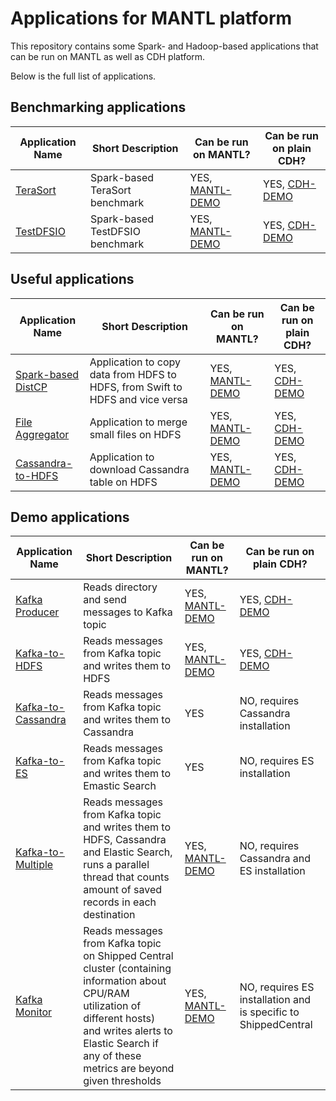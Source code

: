 # Applications for MANTL platform

This repository contains some Spark- and Hadoop-based applications that can be run on MANTL as well as CDH platform. 

Below is the full list of applications.

## Benchmarking applications

| Application Name | Short Description    | Can be run on MANTL? | Can be run on plain CDH? | 
| ---------------- | -------------------- | ------------------------ | ----------------- |
| [TeraSort](https://github.com/CiscoCloud/mantl-apps/tree/master/benchmarking-apps/spark-benchmarking-apps/spark-terasort) | Spark-based TeraSort benchmark | YES, [MANTL-DEMO](https://github.com/CiscoCloud/mantl-apps/blob/master/benchmarking-apps/spark-benchmarking-apps/spark-terasort/DEMO-INSTRUCTIONS-MANTL.md) | YES, [CDH-DEMO](https://github.com/CiscoCloud/mantl-apps/blob/master/benchmarking-apps/spark-benchmarking-apps/spark-terasort/DEMO-INSTRUCTIONS-CDH.md) |
| [TestDFSIO](https://github.com/CiscoCloud/mantl-apps/tree/master/benchmarking-apps/spark-benchmarking-apps/spark-test-dfsio) | Spark-based TestDFSIO benchmark | YES, [MANTL-DEMO](https://github.com/CiscoCloud/mantl-apps/blob/master/benchmarking-apps/spark-benchmarking-apps/spark-test-dfsio/DEMO-INSTRUCTIONS-MANTL.md) | YES, [CDH-DEMO](https://github.com/CiscoCloud/mantl-apps/blob/master/benchmarking-apps/spark-benchmarking-apps/spark-test-dfsio/DEMO-INSTRUCTIONS-CDH.md) |


## Useful applications

| Application Name | Short Description    | Can be run on MANTL? | Can be run on plain CDH? | 
| ---------------- | -------------------- | ------------------------ | ----------------- |
| [Spark-based DistCP](https://github.com/CiscoCloud/mantl-apps/tree/master/useful-apps/spark-useful-apps/spark-distcp) | Application to copy data from HDFS to HDFS, from Swift to HDFS and vice versa  | YES, [MANTL-DEMO](https://github.com/CiscoCloud/mantl-apps/blob/master/useful-apps/spark-useful-apps/spark-distcp/DEMO-INSTRUCTIONS-MANTL.md) | YES, [CDH-DEMO](https://github.com/CiscoCloud/mantl-apps/blob/master/useful-apps/spark-useful-apps/spark-distcp/DEMO-INSTRUCTIONS-CDH.md) |
| [File Aggregator](https://github.com/CiscoCloud/mantl-apps/tree/master/useful-apps/spark-useful-apps/file-aggregator) | Application to merge small files on HDFS | YES, [MANTL-DEMO](https://github.com/CiscoCloud/mantl-apps/blob/master/useful-apps/spark-useful-apps/file-aggregator/DEMO-INSTRUCTIONS-MANTL.md) | YES, [CDH-DEMO](https://github.com/CiscoCloud/mantl-apps/blob/master/useful-apps/spark-useful-apps/file-aggregator/DEMO-INSTRUCTIONS-CDH.md) | 
| [Cassandra-to-HDFS](https://github.com/CiscoCloud/mantl-apps/tree/master/useful-apps/spark-useful-apps/cassandra-to-hdfs) | Application to download Cassandra table on HDFS | YES, [MANTL-DEMO](https://github.com/CiscoCloud/mantl-apps/blob/master/useful-apps/spark-useful-apps/cassandra-to-hdfs/DEMO-INSTRUCTIONS-MANTL.md) | YES, [CDH-DEMO](https://github.com/CiscoCloud/mantl-apps/blob/master/useful-apps/spark-useful-apps/cassandra-to-hdfs/DEMO-INSTRUCTIONS-CDH.md) | 


## Demo applications

| Application Name | Short Description    | Can be run on MANTL? | Can be run on plain CDH? | 
| ---------------- | -------------------- | ------------------------ | ----------------- |
| [Kafka Producer](https://github.com/CiscoCloud/mantl-apps/tree/master/demo-apps/hadoop-demo-apps/fs-kafka-producer) | Reads directory and send messages to Kafka topic  | YES, [MANTL-DEMO](https://github.com/CiscoCloud/mantl-apps/blob/master/demo-apps/hadoop-demo-apps/fs-kafka-producer/DEMO-INSTRUCTIONS-MANTL.md) | YES, [CDH-DEMO](https://github.com/CiscoCloud/mantl-apps/blob/master/demo-apps/hadoop-demo-apps/fs-kafka-producer/DEMO-INSTRUCTIONS-CDH.md) | 
| [Kafka-to-HDFS](https://github.com/CiscoCloud/mantl-apps/tree/master/demo-apps/spark-demo-apps/sparkstreaming-kafka-hdfs-simple) | Reads messages from Kafka topic and writes them to HDFS  | YES, [MANTL-DEMO](https://github.com/CiscoCloud/mantl-apps/blob/master/demo-apps/spark-demo-apps/sparkstreaming-kafka-hdfs-simple/DEMO-INSTRUCTIONS-MANTL.md) | YES, [CDH-DEMO](https://github.com/CiscoCloud/mantl-apps/blob/master/demo-apps/spark-demo-apps/sparkstreaming-kafka-hdfs-simple/DEMO-INSTRUCTIONS-CDH.md) |
| [Kafka-to-Cassandra](https://github.com/CiscoCloud/mantl-apps/tree/master/demo-apps/spark-demo-apps/sparkstreaming-kafka-cassandra-simple) | Reads messages from Kafka topic and writes them to Cassandra  | YES | NO, requires Cassandra installation |
| [Kafka-to-ES](https://github.com/CiscoCloud/mantl-apps/tree/master/demo-apps/spark-demo-apps/sparkstreaming-kafka-es-simple) | Reads messages from Kafka topic and writes them to Emastic Search  | YES | NO, requires ES installation |
| [Kafka-to-Multiple](https://github.com/CiscoCloud/mantl-apps/tree/master/demo-apps/spark-demo-apps/sparkstreaming-kafka2multiple) | Reads messages from Kafka topic and writes them to HDFS, Cassandra and Elastic Search, runs a parallel thread that counts amount of saved records in each destination  | YES, [MANTL-DEMO](https://github.com/CiscoCloud/mantl-apps/blob/master/demo-apps/spark-demo-apps/sparkstreaming-kafka2multiple/MANTL-DEMO.md) | NO, requires Cassandra and ES installation |
| [Kafka Monitor](https://github.com/CiscoCloud/mantl-apps/tree/master/demo-apps/spark-demo-apps/sparkstreaming-kafkamonitor) | Reads messages from Kafka topic on Shipped Central cluster (containing information about CPU/RAM utilization of different hosts) and writes alerts to Elastic Search if any of these metrics are beyond given thresholds  | YES, [MANTL-DEMO](https://github.com/CiscoCloud/mantl-apps/blob/master/demo-apps/spark-demo-apps/sparkstreaming-kafkamonitor/MANTL-DEMO.md) | NO, requires ES installation and is specific to ShippedCentral |
